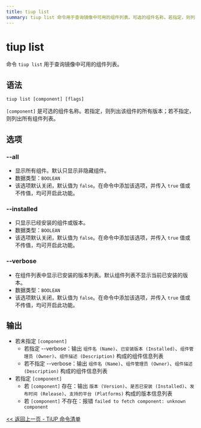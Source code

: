 ```yaml
---
title: tiup list
summary: tiup list 命令用于查询镜像中可用的组件列表。可选的组件名称。若指定，则列出该组件的所有版本；若不指定，则列出所有组件列表。--all 显示所有组件。默认只显示非隐藏组件。--installed 只显示已经安装的组件或版本。--verbose 在组件列表中显示已安装的版本列表。若未指定组件名，输出组件名、组件管理员、组件描述构成的组件信息列表。若指定组件名，输出版本、是否已安装、发布时间、支持的平台构成的版本信息列表。
---
```


# tiup list

命令 `tiup list` 用于查询镜像中可用的组件列表。

## 语法

```shell
tiup list [component] [flags]
```

`[component]` 是可选的组件名称。若指定，则列出该组件的所有版本；若不指定，则列出所有组件列表。

## 选项

### --all

- 显示所有组件。默认只显示非隐藏组件。
- 数据类型：`BOOLEAN`
- 该选项默认关闭，默认值为 `false`。在命令中添加该选项，并传入 `true` 值或不传值，均可开启此功能。

### --installed

- 只显示已经安装的组件或版本。
- 数据类型：`BOOLEAN`
- 该选项默认关闭，默认值为 `false`。在命令中添加该选项，并传入 `true` 值或不传值，均可开启此功能。

### --verbose

- 在组件列表中显示已安装的版本列表。默认组件列表不显示当前已安装的版本。
- 数据类型：`BOOLEAN`
- 该选项默认关闭，默认值为 `false`。在命令中添加该选项，并传入 `true` 值或不传值，均可开启此功能。

## 输出

- 若未指定 `[component]`
    - 若指定 --verbose：输出 `组件名 (Name)`、`已安装版本 (Installed)`、`组件管理员 (Owner)`、`组件描述 (Description)` 构成的组件信息列表
    - 若不指定 --verbose：输出 `组件名 (Name)`、`组件管理员 (Owner)`、`组件描述 (Description)` 构成的组件信息列表
- 若指定 `[component]`
    - 若 `[component]` 存在：输出 `版本 (Version)`、`是否已安装 (Installed)`、`发布时间 (Release)`、`支持的平台 (Platforms)` 构成的版本信息列表
    - 若 `[component]` 不存在：报错 `failed to fetch component: unknown component`

[<< 返回上一页 - TiUP 命令清单](/tiup/tiup-reference.md#命令清单)
